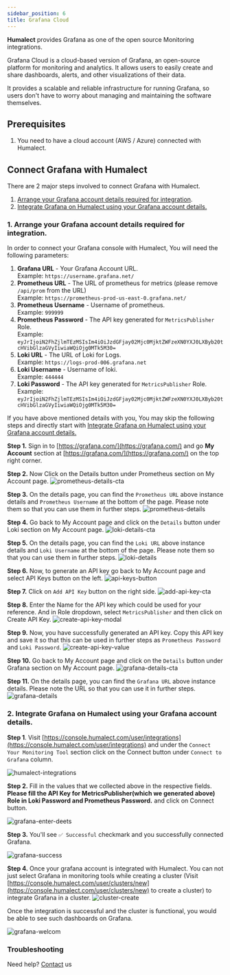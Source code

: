```yaml
---
sidebar_position: 6
title: Grafana Cloud
---
```


**Humalect** provides Grafana as one of the open source Monitoring integrations.

Grafana Cloud is a cloud-based version of Grafana, an open-source platform for monitoring and analytics. It allows users to easily create and share dashboards, alerts, and other visualizations of their data.

It provides a scalable and reliable infrastructure for running Grafana, so users don't have to worry about managing and maintaining the software themselves.

## Prerequisites

1. You need to have a cloud account (AWS / Azure) connected with Humalect.

## Connect Grafana with Humalect

There are 2 major steps involved to connect Grafana with Humalect.

1. [Arrange your Grafana account details required for integration](#grafana-details).
2. [Integrate Grafana on Humalect using your Grafana account details.](#humalect-grafana)

<a name="grafana-details"></a>

### 1. Arrange your Grafana account details required for integration.

In order to connect your Grafana console with Humalect, You will need the following parameters:

1. **Grafana URL** - Your Grafana Account URL.  
   Example: `https://username.grafana.net/`
2. **Prometheus URL** - The URL of prometheus for metrics (please remove `/api/prom` from the URL)  
   Example: `https://prometheus-prod-us-east-0.grafana.net/`
3. **Prometheus Username** - Username of prometheus.  
   Example: `999999`
4. **Prometheus Password** - The API key generated for `MetricsPublisher` Role.  
   Example: `eyJrIjoiN2FhZjlmTEzMSIsIm4iOiJzdGFjay02Mjc0MjktZWFzeXN0YXJ0LXByb20tcHVibGlzaGVyIiwiaWQiOjg0MTk5M30=`
5. **Loki URL** - The URL of Loki for Logs.  
   Example: `https://logs-prod-006.grafana.net`
6. **Loki Username** - Username of loki.  
   Example: `444444`
7. **Loki Password** - The API key generated for `MetricsPublisher` Role.  
   Example: `eyJrIjoiN2FhZjlmTEzMSIsIm4iOiJzdGFjay02Mjc0MjktZWFzeXN0YXJ0LXByb20tcHVibGlzaGVyIiwiaWQiOjg0MTk5M30=`

If you have above mentioned details with you, You may skip the following steps and directly start with [Integrate Grafana on Humalect using your Grafana account details.](#humalect-grafana)

**Step 1.** Sign in to [https://grafana.com/](https://grafana.com/) and go **My Account** section at [https://grafana.com/](https://grafana.com/) on the top right corner.

**Step 2.** Now Click on the Details button under Prometheus section on My Account page.
![prometheus-details-cta](./../../static/img/grafana-integration/prometheus-details-cta.png)

**Step 3.** On the details page, you can find the `Prometheus URL` above instance details and `Prometheus Username` at the bottom of the page. Please note them so that you can use them in further steps.
![prometheus-details](./../../static/img/grafana-integration/prometheus-details.png)

**Step 4.** Go back to My Account page and click on the `Details` button under Loki section on My Account page.
![loki-details-cta](./../../static/img/grafana-integration/loki-details-cta.png)

**Step 5.** On the details page, you can find the `Loki URL` above instance details and `Loki Username` at the bottom of the page. Please note them so that you can use them in further steps.
![loki-details](./../../static/img/grafana-integration/loki-details.png)

**Step 6.** Now, to generate an API key go back to My Account page and select API Keys button on the left.
![api-keys-button](./../../static/img/grafana-integration/api-keys-button.png)

**Step 7.** Click on `Add API Key` button on the right side.
![add-api-key-cta](./../../static/img/grafana-integration/add-api-key-cta.png)

**Step 8.** Enter the Name for the API key which could be used for your reference. And in Role dropdown, select `MetricsPublisher` and then click on Create API Key.
![create-api-key-modal](./../../static/img/grafana-integration/create-api-key-modal.png)

**Step 9.** Now, you have successfully generated an API key. Copy this API key and save it so that this can be used in further steps as `Prometheus Password` and `Loki Password`.
![create-api-key-value](./../../static/img/grafana-integration/create-api-key-value.png)

**Step 10.** Go back to My Account page and click on the `Details` button under Grafana section on My Account page.
![grafana-details-cta](./../../static/img/grafana-integration/grafana-details-cta.png)

**Step 11.** On the details page, you can find the `Grafana URL` above instance details. Please note the URL so that you can use it in further steps.
![grafana-details](./../../static/img/grafana-integration/grafana-details.png)

<a name="humalect-grafana"></a>

### 2. Integrate Grafana on Humalect using your Grafana account details.

**Step 1**. Visit [https://console.humalect.com/user/integrations](https://console.humalect.com/user/integrations) and under the `Connect Your Monitoring Tool` section click on the Connect button under `Connect to Grafana` column.

![humalect-integrations](./../../static/img/grafana-integration/humalect-integrations.png)

**Step 2.** Fill in the values that we collected above in the respective fields. **Please fill the API Key for MetricsPublisher(which we generated above) Role in Loki Password and Prometheus Password.** and click on Connect button.

![grafana-enter-deets](./../../static/img/grafana-enter-deets.jpeg)

**Step 3.** You'll see `✅ Successful` checkmark and you successfully connected Grafana.

![grafana-success](./../../static/img/grafana-success.png)

**Step 4.** Once your grafana account is integrated with Humalect. You can not just select Grafana in monitoring tools while creating a cluster (Visit [https://console.humalect.com/user/clusters/new](https://console.humalect.com/user/clusters/new) to create a cluster) to integrate Grafana in a cluster.
![cluster-create](./../../static/img/grafana-integration/cluster-create.png)

Once the integration is successful and the cluster is functional, you would be able to see such dashboards on Grafana.

![grafana-welcom](./../../static/img/grafana-welcom.jpeg)

### Troubleshooting

Need help? [Contact](./../Contact-us/reach-out-to-us) us
